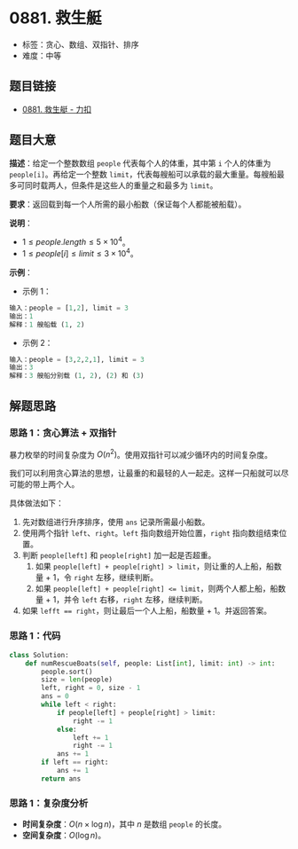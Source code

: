 # 0881. 救生艇

- 标签：贪心、数组、双指针、排序
- 难度：中等

## 题目链接

- [0881. 救生艇 - 力扣](https://leetcode.cn/problems/boats-to-save-people/)

## 题目大意

**描述**：给定一个整数数组 `people` 代表每个人的体重，其中第 `i` 个人的体重为 `people[i]`。再给定一个整数 `limit`，代表每艘船可以承载的最大重量。每艘船最多可同时载两人，但条件是这些人的重量之和最多为 `limit`。

**要求**：返回载到每一个人所需的最小船数（保证每个人都能被船载）。

**说明**：

- $1 \le people.length \le 5 \times 10^4$。
- $1 \le people[i] \le limit \le 3 \times 10^4$。

**示例**：

- 示例 1：

```python
输入：people = [1,2], limit = 3
输出：1
解释：1 艘船载 (1, 2)
```

- 示例 2：

```python
输入：people = [3,2,2,1], limit = 3
输出：3
解释：3 艘船分别载 (1, 2), (2) 和 (3)
```

## 解题思路

### 思路 1：贪心算法 + 双指针

暴力枚举的时间复杂度为 $O(n^2)$。使用双指针可以减少循环内的时间复杂度。

我们可以利用贪心算法的思想，让最重的和最轻的人一起走。这样一只船就可以尽可能的带上两个人。

具体做法如下：

1. 先对数组进行升序排序，使用 `ans` 记录所需最小船数。
2. 使用两个指针 `left`、`right`。`left` 指向数组开始位置，`right` 指向数组结束位置。
3. 判断 `people[left]` 和 `people[right]` 加一起是否超重。
   1. 如果 `people[left] + people[right] > limit`，则让重的人上船，船数量 + 1，令 `right` 左移，继续判断。
   2. 如果 `people[left] + people[right] <= limit`，则两个人都上船，船数量 + 1，并令 `left` 右移，`right` 左移，继续判断。
4. 如果 `lefft == right`，则让最后一个人上船，船数量 + 1。并返回答案。

### 思路 1：代码

```python
class Solution:
    def numRescueBoats(self, people: List[int], limit: int) -> int:
        people.sort()
        size = len(people)
        left, right = 0, size - 1
        ans = 0
        while left < right:
            if people[left] + people[right] > limit:
                right -= 1
            else:
                left += 1
                right -= 1
            ans += 1
        if left == right:
            ans += 1
        return ans
```

### 思路 1：复杂度分析

- **时间复杂度**：$O(n \times \log n)$，其中 $n$ 是数组 `people` 的长度。
- **空间复杂度**：$O(\log n)$。

